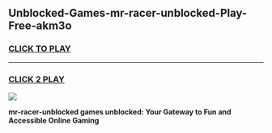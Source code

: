 
## Unblocked-Games-mr-racer-unblocked-Play-Free-akm3o
<h3>
<a href="https://premium76.site?title=mr-racer-unblocked&ref=21A">CLICK TO PLAY</a></h3>
<hr>

<h3>
<a href="https://premium76.site?title=mr-racer-unblocked&ref=21A">CLICK 2 PLAY</a>
  
</h3>

<a href="https://premium76.site?title=mr-racer-unblocked&ref=21A"><img src="https://clearcache.store/games.png"></a>


**mr-racer-unblocked games unblocked: Your Gateway to Fun and Accessible Online Gaming**
